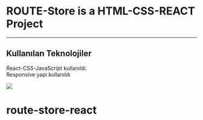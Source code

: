 <h1>ROUTE-Store is a HTML-CSS-REACT Project</h1>

<hr>

<h2>Kullanılan Teknolojiler</h2>

<p>React-CSS-JavaScript kullanıldı. </br> Responsive yapı kullanıldı</p>

![](assets/gif/screen-1.gif)
# route-store-react
